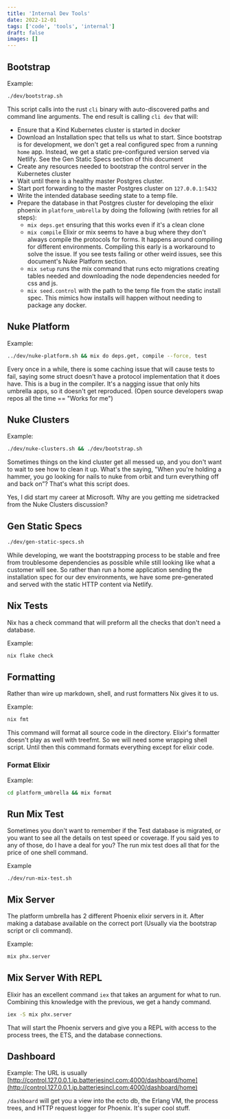 ```yaml
---
title: 'Internal Dev Tools'
date: 2022-12-01
tags: ['code', 'tools', 'internal']
draft: false
images: []
---
```


## Bootstrap

Example:

```sh
./dev/bootstrap.sh
```

This script calls into the rust `cli` binary with auto-discovered paths and
command line arguments. The end result is calling `cli dev` that will:

- Ensure that a Kind Kubernetes cluster is started in docker
- Download an Installation spec that tells us what to start. Since bootstrap is
  for development, we don't get a real configured spec from a running `home`
  app. Instead, we get a static pre-configured version served via Netlify. See
  the Gen Static Specs section of this document
- Create any resources needed to bootstrap the control server in the Kubernetes
  cluster
- Wait until there is a healthy master Postgres cluster.
- Start port forwarding to the master Postgres cluster on `127.0.0.1:5432`
- Write the intended database seeding state to a temp file.
- Prepare the database in that Postgres cluster for developing the elixir
  phoenix in `platform_umbrella` by doing the following (with retries for all
  steps):
  - `mix deps.get` ensuring that this works even if it's a clean clone
  - `mix compile` Elixir or mix seems to have a bug where they don't always
    compile the protocols for forms. It happens around compiling for different
    environments. Compiling this early is a workaround to solve the issue. If
    you see tests failing or other weird issues, see this document's Nuke
    Platform section.
  - `mix setup` runs the mix command that runs ecto migrations creating tables
    needed and downloading the node dependencies needed for css and js.
  - `mix seed.control` with the path to the temp file from the static install
    spec. This mimics how installs will happen without needing to package any
    docker.

##

## Nuke Platform

Example:

```sh
../dev/nuke-platform.sh && mix do deps.get, compile --force, test
```

Every once in a while, there is some caching issue that will cause tests to
fail, saying some struct doesn't have a protocol implementation that it does
have. This is a bug in the compiler. It's a nagging issue that only hits
umbrella apps, so it doesn't get reproduced. (Open source developers swap repos
all the time == "Works for me")

## Nuke Clusters

Example:

```sh
./dev/nuke-clusters.sh && ./dev/bootstrap.sh
```

Sometimes things on the kind cluster get all messed up, and you don't want to
wait to see how to clean it up. What's the saying, "When you're holding a
hammer, you go looking for nails to nuke from orbit and turn everything off and
back on”? That's what this script does.

Yes, I did start my career at Microsoft. Why are you getting me sidetracked from
the Nuke Clusters discussion?

## Gen Static Specs

```sh
./dev/gen-static-specs.sh
```

While developing, we want the bootstrapping process to be stable and free from
troublesome dependencies as possible while still looking like what a customer
will see. So rather than run a home application sending the installation spec
for our dev environments, we have some pre-generated and served with the static
HTTP content via Netlify.

## Nix Tests

Nix has a check command that will preform all the checks that don't need a
database.

Example:

```sh
nix flake check
```

## Formatting

Rather than wire up markdown, shell, and rust formatters Nix gives it to us.

Example:

```sh
nix fmt
```

This command will format all source code in the directory. Elixir's formatter
doesn't play as well with treefmt. So we will need some wrapping shell script.
Until then this command formats everything except for elixir code.

### Format Elixir

Example:

```sh
cd platform_umbrella && mix format
```

## Run Mix Test

Sometimes you don't want to remember if the Test database is migrated, or you
want to see all the details on test speed or coverage. If you said yes to any of
those, do I have a deal for you? The run mix test does all that for the price of
one shell command.

Example

```
./dev/run-mix-test.sh
```

## Mix Server

The platform umbrella has 2 different Phoenix elixir servers in it. After making
a database available on the correct port (Usually via the bootstrap script or
cli command).

Example:

```sh
mix phx.server
```

## Mix Server With REPL

Elixir has an excellent command `iex` that takes an argument for what to run.
Combining this knowledge with the previous, we get a handy command.

```sh
iex -S mix phx.server
```

That will start the Phoenix servers and give you a REPL with access to the
process trees, the ETS, and the database connections.

## Dashboard

Example: The URL is usually
[http://control.127.0.0.1.ip.batteriesincl.com:4000/dashboard/home](http://control.127.0.0.1.ip.batteriesincl.com:4000/dashboard/home)

`/dashboard` will get you a view into the ecto db, the Erlang VM, the process
trees, and HTTP request logger for Phoenix. It's super cool stuff.
